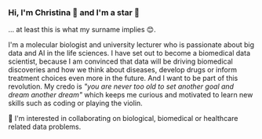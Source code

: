 ### Hi, I'm Christina 👋 and I'm a star 🌟 

... at least this is what my surname implies 😊.

I'm a molecular biologist and university lecturer who is passionate about big data and AI in the life sciences. I have set out to become a biomedical data scientist, because I am convinced that data will be driving biomedical discoveries and how we think about diseases, develop drugs or inform treatment choices even more in the future. And I want to be part of this revolution. My credo is *"you are never too old to set another goal and dream another dream"* which keeps me curious and motivated to learn new skills such as coding or playing the violin. 

🔭 I'm interested in collaborating on biological, biomedical or healthcare related data problems. 



